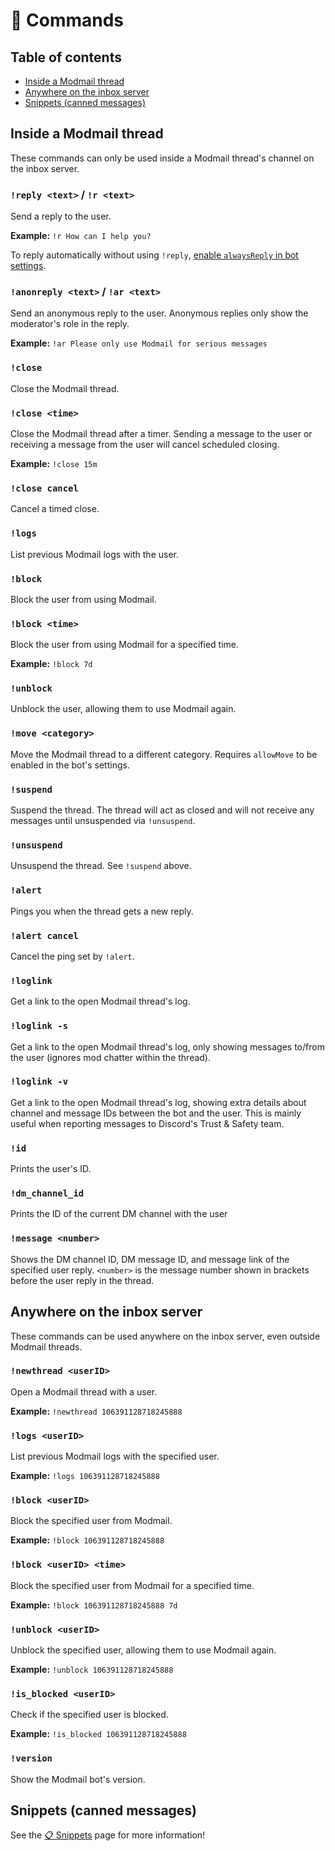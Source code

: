 # 🤖 Commands

## Table of contents
* [Inside a Modmail thread](#inside-a-modmail-thread)
* [Anywhere on the inbox server](#anywhere-on-the-inbox-server)
* [Snippets (canned messages)](#snippets-canned-messages)

## Inside a Modmail thread
These commands can only be used inside a Modmail thread's channel on the inbox server.

### `!reply <text>` / `!r <text>`
Send a reply to the user.

**Example:** `!r How can I help you?`

To reply automatically without using `!reply`, [enable `alwaysReply` in bot settings](configuration.md).

### `!anonreply <text>` / `!ar <text>`
Send an anonymous reply to the user. Anonymous replies only show the moderator's role in the reply.

**Example:** `!ar Please only use Modmail for serious messages`

### `!close`
Close the Modmail thread.

### `!close <time>`
Close the Modmail thread after a timer. Sending a message to the user or receiving a message from the user will cancel scheduled closing.

**Example:** `!close 15m`

### `!close cancel`
Cancel a timed close.

### `!logs`
List previous Modmail logs with the user.

### `!block`
Block the user from using Modmail.

### `!block <time>`
Block the user from using Modmail for a specified time.

**Example:** `!block 7d`

### `!unblock`
Unblock the user, allowing them to use Modmail again.

### `!move <category>`
Move the Modmail thread to a different category.
Requires `allowMove` to be enabled in the bot's settings.

### `!suspend`
Suspend the thread.
The thread will act as closed and will not receive any messages until unsuspended via `!unsuspend`.

### `!unsuspend`
Unsuspend the thread. See `!suspend` above.

### `!alert`
Pings you when the thread gets a new reply.

### `!alert cancel`
Cancel the ping set by `!alert`.

### `!loglink`
Get a link to the open Modmail thread's log.

### `!loglink -s`
Get a link to the open Modmail thread's log, only showing messages to/from the user (ignores mod chatter within the thread).

### `!loglink -v`
Get a link to the open Modmail thread's log, showing extra details about channel and message IDs between the bot and the user.
This is mainly useful when reporting messages to Discord's Trust & Safety team.

### `!id`
Prints the user's ID.

### `!dm_channel_id`
Prints the ID of the current DM channel with the user

### `!message <number>`
Shows the DM channel ID, DM message ID, and message link of the specified user reply.
`<number>` is the message number shown in brackets before the user reply in the thread.

## Anywhere on the inbox server
These commands can be used anywhere on the inbox server, even outside Modmail threads.

### `!newthread <userID>`
Open a Modmail thread with a user.

**Example:** `!newthread 106391128718245888`

### `!logs <userID>`
List previous Modmail logs with the specified user.

**Example:** `!logs 106391128718245888`

### `!block <userID>`
Block the specified user from Modmail.

**Example:** `!block 106391128718245888`

### `!block <userID> <time>`
Block the specified user from Modmail for a specified time.

**Example:** `!block 106391128718245888 7d`

### `!unblock <userID>`
Unblock the specified user, allowing them to use Modmail again.

**Example:** `!unblock 106391128718245888`

### `!is_blocked <userID>`
Check if the specified user is blocked.

**Example:** `!is_blocked 106391128718245888`

### `!version`
Show the Modmail bot's version.

## Snippets (canned messages)
See the [📋 Snippets](snippets.md) page for more information!
